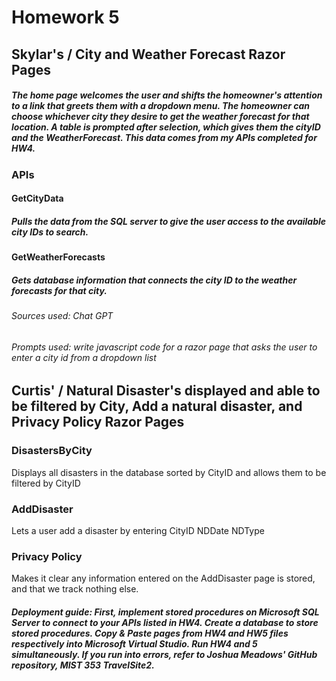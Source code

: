 # Homework 5

## Skylar's  /  City and Weather Forecast Razor Pages
##### The home page welcomes the user and shifts the homeowner's attention to a link that greets them with a dropdown menu. The homeowner can choose whichever city they desire to get the weather forecast for that location. A table is prompted after selection, which gives them the cityID and the WeatherForecast. This data comes from my APIs completed for HW4.

### APIs
#### GetCityData
##### Pulls the data from the SQL server to give the user access to the available city IDs to search.
#### GetWeatherForecasts
##### Gets database information that connects the city ID to the weather forecasts for that city.
###### Sources used: Chat GPT
###### Prompts used: write javascript code for a razor page that asks the user to enter a city id from a dropdown list


## Curtis'   /   Natural Disaster's displayed and able to be filtered by City, Add a natural disaster, and Privacy Policy Razor Pages
### DisastersByCity
Displays all disasters in the database sorted by CityID and allows them to be filtered by CityID
### AddDisaster
Lets a user add a disaster by entering CityID NDDate NDType
### Privacy Policy
Makes it clear any information entered on the AddDisaster page is stored, and that we track nothing else.


##### Deployment guide: First, implement stored procedures on Microsoft SQL Server to connect to your APIs listed in HW4. Create a database to store stored procedures. Copy & Paste pages from HW4 and HW5 files respectively into Microsoft Virtual Studio. Run HW4 and 5 simultaneously. If you run into errors, refer to Joshua Meadows' GitHub repository, MIST 353 TravelSite2. 
